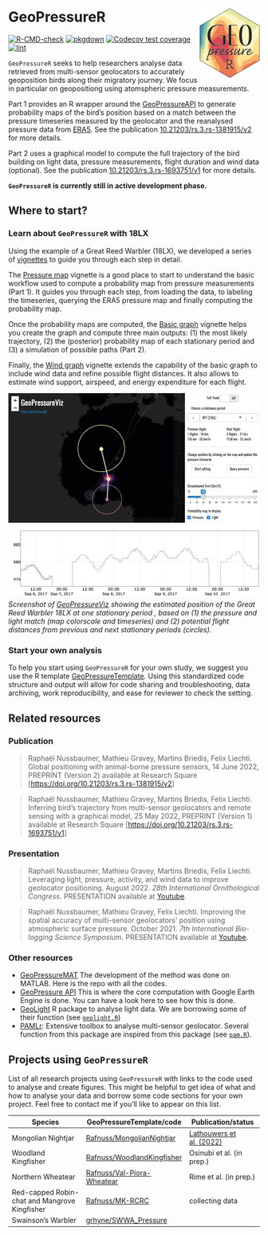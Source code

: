 
<!-- README.md is generated from README.Rmd. Please edit that file -->

# GeoPressureR <img src="man/figures/logo.png" align="right" height="139"/>

<!-- badges: start -->

[![R-CMD-check](https://github.com/Rafnuss/GeoPressureR/workflows/R-CMD-check/badge.svg)](https://github.com/Rafnuss/GeoPressureR/actions)
[![pkgdown](https://github.com/Rafnuss/GeoPressureR/actions/workflows/pkgdown.yaml/badge.svg)](https://github.com/Rafnuss/GeoPressureR/actions/workflows/pkgdown.yaml)
[![Codecov test
coverage](https://codecov.io/gh/Rafnuss/GeoPressureR/branch/master/graph/badge.svg)](https://app.codecov.io/gh/Rafnuss/GeoPressureR?branch=master)
[![lint](https://github.com/Rafnuss/GeoPressureR/actions/workflows/lint.yaml/badge.svg)](https://github.com/Rafnuss/GeoPressureR/actions/workflows/lint.yaml)

<!-- badges: end -->

`GeoPressureR` seeks to help researchers analyse data retrieved from
multi-sensor geolocators to accurately geoposition birds along their
migratory journey. We focus in particular on geopositiong using
atomspheric pressure measurements.

Part 1 provides an R wrapper around the
[GeoPressureAPI](https://github.com/Rafnuss/GeoPressureAPI) to generate
probability maps of the bird’s position based on a match between the
pressure timeseries measured by the geolocator and the reanalysed
pressure data from
[ERA5](https://www.ecmwf.int/en/forecasts/datasets/reanalysis-datasets/era5).
See the publication
[10.21203/rs.3.rs-1381915/v2](https://doi.org/10.21203/rs.3.rs-1381915/v2)
for more details.

Part 2 uses a graphical model to compute the full trajectory of the bird
building on light data, pressure measurements, flight duration and wind
data (optional). See the publication
[10.21203/rs.3.rs-1693751/v1](https://doi.org/10.21203/rs.3.rs-1693751/v1)
for more details.

**`GeoPressureR` is currently still in active development phase.**

## Where to start?

### Learn about `GeoPressureR` with 18LX

Using the example of a Great Reed Warbler (18LX), we developed a series
of [vignettes](https://r-pkgs.org/vignettes.html) to guide you through
each step in detail.

The [Pressure map](/articles/pressure-map.html) vignette is a good place
to start to understand the basic workflow used to compute a probability
map from pressure measurements (Part 1). It guides you through each
step, from loading the data, to labeling the timeseries, querying the
ERA5 pressure map and finally computing the probability map.

Once the probability maps are computed, the [Basic
graph](/articles/basic-graph.html) vignette helps you create the graph
and compute three main outputs: (1) the most likely trajectory, (2) the
(posterior) probability map of each stationary period and (3) a
simulation of possible paths (Part 2).

Finally, the [Wind graph](/articles/wind-graph.html) vignette extends
the capability of the basic graph to include wind data and refine
possible flight distances. It also allows to estimate wind support,
airspeed, and energy expenditure for each flight.

[![](man/figures/geopressureviz-demo.png "GeoPressureViz Demo")](https://rafnuss.shinyapps.io/GeoPressureViz/)
*Screenshot of
[GeoPressureViz](https://rafnuss.shinyapps.io/GeoPressureViz/) showing
the estimated position of the Great Reed Warbler 18LX at one stationary
period , based on (1) the pressure and light match (map colorscale and
timeseries) and (2) potential flight distances from previous and next
stationary periods (circles).*

### Start your own analysis

To help you start using `GeoPressureR` for your own study, we suggest
you use the R template
[GeoPressureTemplate](https://github.com/Rafnuss/GeoPressureTemplate).
Using this standardized code structure and output will allow for code
sharing and troubleshooting, data archiving, work reproducibility, and
ease for reviewer to check the setting.

## Related resources

### Publication

> Raphaël Nussbaumer, Mathieu Gravey, Martins Briedis, Felix Liechti.
> Global positioning with animal-borne pressure sensors, 14 June 2022,
> PREPRINT (Version 2) available at Research Square
> \[<https://doi.org/10.21203/rs.3.rs-1381915/v2>\]

> Raphaël Nussbaumer, Mathieu Gravey, Martins Briedis, Felix Liechti.
> Inferring bird’s trajectory from multi-sensor geolocators and remote
> sensing with a graphical model, 25 May 2022, PREPRINT (Version 1)
> available at Research Square
> \[<https://doi.org/10.21203/rs.3.rs-1693751/v1>\]

### Presentation

> Raphaël Nussbaumer, Mathieu Gravey, Martins Briedis, Felix Liechti.
> Leveraging light, pressure, activity, and wind data to improve
> geolocator positioning. August 2022. *28th International
> Ornithological Congress*. PRESENTATION available at
> [Youtube](https://youtu.be/U7jAK9nZNQU).

> Raphaël Nussbaumer, Mathieu Gravey, Felix Liechti. Improving the
> spatial accuracy of multi-sensor geolocators’ position using
> atmospheric surface pressure. October 2021. *7th International
> Bio-logging Science Symposium*. PRESENTATION available at
> [Youtube](https://www.youtube.com/watch?v=0JsYU_xfKN8).

### Other resources

-   [GeoPressureMAT](https://github.com/Rafnuss/GeoPressureMAT) The
    development of the method was done on MATLAB. Here is the repo with
    all the codes.
-   [GeoPressure API](https://github.com/Rafnuss/GeoPressureServer) This
    is where the core computation with Google Earth Engine is done. You
    can have a look here to see how this is done.
-   [GeoLight](https://github.com/slisovski/GeoLight/tree/Update_2.01) R
    package to analyse light data. We are borrowing some of their
    function (see [`geolight.R`](./reference/index.html#geolight))
-   [PAMLr](https://github.com/KiranLDA/PAMLr): Extensive toolbox to
    analyse multi-sensor geolocator. Several function from this package
    are inspired from this package (see
    [`pam.R`](./reference/index.html#pam-data)).

## Projects using `GeoPressureR`

List of all research projects using `GeoPressureR` with links to the
code used to analyse and create figures. This might be helpful to get
idea of what and how to analyse your data and borrow some code sections
for your own project. Feel free to contact me if you’ll like to appear
on this list.

| Species                                       | GeoPressureTemplate/code                                                    | Publication/status                                                     |
|-----------------------------------------------|-----------------------------------------------------------------------------|------------------------------------------------------------------------|
| Mongolian Nightjar                            | [Rafnuss/MongolianNightjar](https://github.com/Rafnuss/MongolianNightjar)   | [Lathouwers et al. (2022)](https://doi.org/10.1007/s10336-022-02000-4) |
| Woodland Kingfisher                           | [Rafnuss/WoodlandKingfisher](https://github.com/Rafnuss/WoodlandKingfisher) | Osinubi et al. (in prep.)                                              |
| Northern Wheatear                             | [Rafnuss/Val-Piora-Wheatear](https://github.com/Rafnuss/Val-Piora-Wheatear) | Rime et al. (in prep.)                                                 |
| Red-capped Robin-chat and Mangrove Kingfisher | [Rafnuss/MK-RCRC](https://github.com/Rafnuss/MK-RCRC/)                      | collecting data                                                        |
| Swainson’s Warbler                            | [grhyne/SWWA_Pressure](https://github.com/grhyne/SWWA_Pressure)             |                                                                        |
